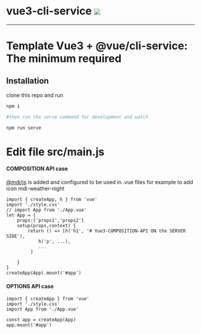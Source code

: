 # vue3-cli-service ![](https://img.shields.io/npm/v/vue-router.svg)

---
# Template Vue3 + @vue/cli-service: The minimum required


## Installation

clone this repo and run

```bash
npm i

#then run the serve command for development and watch

npm run serve

```

# Edit file src/main.js

#### COMPOSITION API case

[@mdi/js](https://github.com/Templarian/MaterialDesign-JS) is added and configured to be used in .vue files for example to add icon mdi-weather-night

```vue
import { createApp, h } from 'vue'
import './style.css'
// import App from './App.vue'
let App = {
    props:['props1','props2']
    setup(props,context) {
        return () => [h('h1', '# Vue3-COMPOSITION-API ON the SERVER SIDE'),
            h('p', ...),
            ... 
         ]

    }
}
createApp(App).mount('#app')
```

#### OPTIONS API case

```vue
import { createApp } from 'vue'
import './style.css'
import App from './App.vue'

const app = createApp(App)
app.mount('#app')
```
